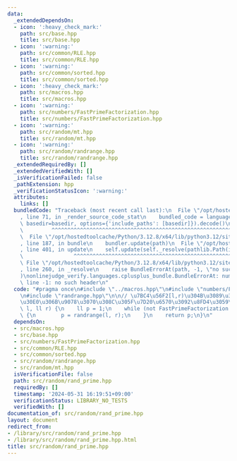```yaml
---
data:
  _extendedDependsOn:
  - icon: ':heavy_check_mark:'
    path: src/base.hpp
    title: src/base.hpp
  - icon: ':warning:'
    path: src/common/RLE.hpp
    title: src/common/RLE.hpp
  - icon: ':warning:'
    path: src/common/sorted.hpp
    title: src/common/sorted.hpp
  - icon: ':heavy_check_mark:'
    path: src/macros.hpp
    title: src/macros.hpp
  - icon: ':warning:'
    path: src/numbers/FastPrimeFactorization.hpp
    title: src/numbers/FastPrimeFactorization.hpp
  - icon: ':warning:'
    path: src/random/mt.hpp
    title: src/random/mt.hpp
  - icon: ':warning:'
    path: src/random/randrange.hpp
    title: src/random/randrange.hpp
  _extendedRequiredBy: []
  _extendedVerifiedWith: []
  _isVerificationFailed: false
  _pathExtension: hpp
  _verificationStatusIcon: ':warning:'
  attributes:
    links: []
  bundledCode: "Traceback (most recent call last):\n  File \"/opt/hostedtoolcache/Python/3.12.8/x64/lib/python3.12/site-packages/onlinejudge_verify/documentation/build.py\"\
    , line 71, in _render_source_code_stat\n    bundled_code = language.bundle(stat.path,\
    \ basedir=basedir, options={'include_paths': [basedir]}).decode()\n          \
    \         ^^^^^^^^^^^^^^^^^^^^^^^^^^^^^^^^^^^^^^^^^^^^^^^^^^^^^^^^^^^^^^^^^^^^^^^^^^^^^^^^^\n\
    \  File \"/opt/hostedtoolcache/Python/3.12.8/x64/lib/python3.12/site-packages/onlinejudge_verify/languages/cplusplus.py\"\
    , line 187, in bundle\n    bundler.update(path)\n  File \"/opt/hostedtoolcache/Python/3.12.8/x64/lib/python3.12/site-packages/onlinejudge_verify/languages/cplusplus_bundle.py\"\
    , line 401, in update\n    self.update(self._resolve(pathlib.Path(included), included_from=path))\n\
    \                ^^^^^^^^^^^^^^^^^^^^^^^^^^^^^^^^^^^^^^^^^^^^^^^^^^^^^^^^^\n \
    \ File \"/opt/hostedtoolcache/Python/3.12.8/x64/lib/python3.12/site-packages/onlinejudge_verify/languages/cplusplus_bundle.py\"\
    , line 260, in _resolve\n    raise BundleErrorAt(path, -1, \"no such header\"\
    )\nonlinejudge_verify.languages.cplusplus_bundle.BundleErrorAt: numbers/FastPrimeFactorization.hpp:\
    \ line -1: no such header\n"
  code: "#pragma once\n#include \"../macros.hpp\"\n#include \"numbers/FastPrimeFactorization.hpp\"\
    \n#include \"randrange.hpp\"\n\n// \u7BC4\u56F2[l,r)\u304B\u3089\u30E9\u30F3\u30C0\
    \u30E0\u306B\u9078\u3070\u308C\u305F\u7D20\u6570\u3092\u8FD4\u3059\nll rand_prime(ll\
    \ l, ll r) {\n    ll p = 1;\n    while (not FastPrimeFactorization::is_prime(p))\
    \ {\n        p = randrange(l, r);\n    }\n    return p;\n}\n"
  dependsOn:
  - src/macros.hpp
  - src/base.hpp
  - src/numbers/FastPrimeFactorization.hpp
  - src/common/RLE.hpp
  - src/common/sorted.hpp
  - src/random/randrange.hpp
  - src/random/mt.hpp
  isVerificationFile: false
  path: src/random/rand_prime.hpp
  requiredBy: []
  timestamp: '2024-05-31 16:19:51+09:00'
  verificationStatus: LIBRARY_NO_TESTS
  verifiedWith: []
documentation_of: src/random/rand_prime.hpp
layout: document
redirect_from:
- /library/src/random/rand_prime.hpp
- /library/src/random/rand_prime.hpp.html
title: src/random/rand_prime.hpp
---
```

